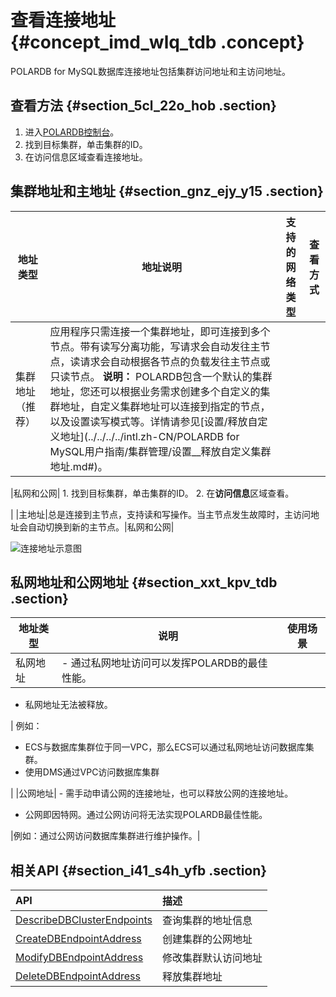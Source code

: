 # 查看连接地址 {#concept_imd_wlq_tdb .concept}

POLARDB for MySQL数据库连接地址包括集群访问地址和主访问地址。

## 查看方法 {#section_5cl_22o_hob .section}

1.  进入[POLARDB控制台](https://polardb.console.aliyun.com)。
2.  找到目标集群，单击集群的ID。
3.  在访问信息区域查看连接地址。

## 集群地址和主地址 {#section_gnz_ejy_y15 .section}

|地址类型|地址说明|支持的网络类型|查看方式|
|----|----|-------|----|
|集群地址（推荐）|应用程序只需连接一个集群地址，即可连接到多个节点。带有读写分离功能，写请求会自动发往主节点，读请求会自动根据各节点的负载发往主节点或只读节点。 **说明：** POLARDB包含一个默认的集群地址，您还可以根据业务需求创建多个自定义的集群地址，自定义集群地址可以连接到指定的节点，以及设置读写模式等。详情请参见[设置/释放自定义地址](../../../../intl.zh-CN/POLARDB for MySQL用户指南/集群管理/设置__释放自定义集群地址.md#)。

 |私网和公网| 1.  找到目标集群，单击集群的ID。
2.  在**访问信息**区域查看。

 |
|主地址|总是连接到主节点，支持读和写操作。当主节点发生故障时，主访问地址会自动切换到新的主节点。|私网和公网|

![连接地址示意图](http://static-aliyun-doc.oss-cn-hangzhou.aliyuncs.com/assets/img/3018/156593526045542_zh-CN.png)

## 私网地址和公网地址 {#section_xxt_kpv_tdb .section}

|地址类型|说明|使用场景|
|----|--|----|
|私网地址| -   通过私网地址访问可以发挥POLARDB的最佳性能。
-   私网地址无法被释放。

 | 例如：

 -   ECS与数据库集群位于同一VPC，那么ECS可以通过私网地址访问数据库集群。
-   使用DMS通过VPC访问数据库集群

 |
|公网地址| -   需手动申请公网的连接地址，也可以释放公网的连接地址。
-   公网即因特网。通过公网访问将无法实现POLARDB最佳性能。

 |例如：通过公网访问数据库集群进行维护操作。|

## 相关API {#section_i41_s4h_yfb .section}

|API|描述|
|:--|:-|
|[DescribeDBClusterEndpoints](../../../../intl.zh-CN/API参考/访问地址/DescribeDBClusterEndpoints.md#)|查询集群的地址信息|
|[CreateDBEndpointAddress](../../../../intl.zh-CN/API参考/访问地址/CreateDBEndpointAddress.md#)|创建集群的公网地址|
|[ModifyDBEndpointAddress](../../../../intl.zh-CN/API参考/访问地址/ModifyDBEndpointAddress.md#)|修改集群默认访问地址|
|[DeleteDBEndpointAddress](../../../../intl.zh-CN/API参考/访问地址/DeleteDBEndpointAddress.md#)|释放集群地址|

